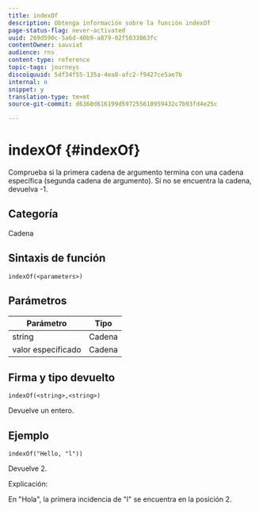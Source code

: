 ```yaml
---
title: indexOf
description: Obtenga información sobre la función indexOf
page-status-flag: never-activated
uuid: 269d590c-5a6d-40b9-a879-02f5033863fc
contentOwner: sauviat
audience: rns
content-type: reference
topic-tags: journeys
discoiquuid: 5df34f55-135a-4ea8-afc2-f9427ce5ae7b
internal: n
snippet: y
translation-type: tm+mt
source-git-commit: d6360d616199d597255610959432c7b93fd4e25c

---
```



# indexOf {#indexOf}

Comprueba si la primera cadena de argumento termina con una cadena específica (segunda cadena de argumento). Si no se encuentra la cadena, devuelva -1.

## Categoría

Cadena

## Sintaxis de función

`indexOf(<parameters>)`

## Parámetros

| Parámetro | Tipo |
|-----------|------------------|
| string | Cadena |
| valor especificado | Cadena |

## Firma y tipo devuelto

`indexOf(<string>,<string>)`

Devuelve un entero.

## Ejemplo

`indexOf("Hello, "l"))`

Devuelve 2.

Explicación:

En &quot;Hola&quot;, la primera incidencia de &quot;l&quot; se encuentra en la posición 2.
